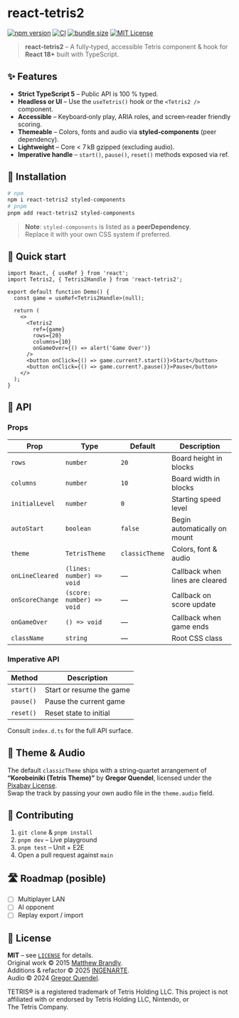 # react‑tetris2

[![npm version](https://img.shields.io/npm/v/react-tetris2?color=crimson&logo=npm)](https://www.npmjs.com/package/react-tetris2)
[![CI](https://github.com/INGENARTE/react-tetris2/actions/workflows/ci.yml/badge.svg)](https://github.com/your-org/react-tetris2/actions)
[![bundle size](https://img.shields.io/bundlephobia/minzip/react-tetris2)](https://bundlephobia.com/package/react-tetris2)
[![MIT License](https://img.shields.io/badge/license-MIT-blue.svg)](#license)

> **react‑tetris2** – A fully‑typed, accessible Tetris component & hook for **React 18+** built with TypeScript.

## ✨ Features

- **Strict TypeScript 5** – Public API is 100 % typed.
- **Headless or UI** – Use the `useTetris()` hook or the `<Tetris2 />` component.
- **Accessible** – Keyboard‑only play, ARIA roles, and screen‑reader friendly scoring.
- **Themeable** – Colors, fonts and audio via **styled‑components** (peer dependency).
- **Lightweight** – Core < 7 kB gzipped (excluding audio).
- **Imperative handle** – `start()`, `pause()`, `reset()` methods exposed via ref.

## 🚀 Installation

```bash
# npm
npm i react-tetris2 styled-components
# pnpm
pnpm add react-tetris2 styled-components
```

> **Note**: `styled-components` is listed as a **peerDependency**.  
> Replace it with your own CSS system if preferred.

## 🤖 Quick start

```tsx
import React, { useRef } from 'react';
import Tetris2, { Tetris2Handle } from 'react-tetris2';

export default function Demo() {
  const game = useRef<Tetris2Handle>(null);

  return (
    <>
      <Tetris2
        ref={game}
        rows={20}
        columns={10}
        onGameOver={() => alert('Game Over')}
      />
      <button onClick={() => game.current?.start()}>Start</button>
      <button onClick={() => game.current?.pause()}>Pause</button>
    </>
  );
}
```

## 📝 API

### Props

| Prop            | Type                      | Default        | Description                     |
| --------------- | ------------------------- | -------------- | ------------------------------- |
| `rows`          | `number`                  | `20`           | Board height in blocks          |
| `columns`       | `number`                  | `10`           | Board width in blocks           |
| `initialLevel`  | `number`                  | `0`            | Starting speed level            |
| `autoStart`     | `boolean`                 | `false`        | Begin automatically on mount    |
| `theme`         | `TetrisTheme`             | `classicTheme` | Colors, font & audio            |
| `onLineCleared` | `(lines: number) => void` | —              | Callback when lines are cleared |
| `onScoreChange` | `(score: number) => void` | —              | Callback on score update        |
| `onGameOver`    | `() => void`              | —              | Callback when game ends         |
| `className`     | `string`                  | —              | Root CSS class                  |

### Imperative API

| Method    | Description              |
| --------- | ------------------------ |
| `start()` | Start or resume the game |
| `pause()` | Pause the current game   |
| `reset()` | Reset state to initial   |

Consult `index.d.ts` for the full API surface.

## 🎨 Theme & Audio

The default `classicTheme` ships with a string‑quartet arrangement of **“Korobeiniki (Tetris Theme)”** by **Gregor Quendel**, licensed under the [Pixabay License](https://pixabay.com/service/license/).  
Swap the track by passing your own audio file in the `theme.audio` field.

## 🧪 Contributing

1. `git clone` & `pnpm install`
2. `pnpm dev` – Live playground
3. `pnpm test` – Unit + E2E
4. Open a pull request against `main`

## 🛣️ Roadmap (posible)

- [ ] Multiplayer LAN
- [ ] AI opponent
- [ ] Replay export / import

## 📜 License

**MIT** – see [`LICENSE`](./LICENSE) for details.  
Original work © 2015 [Matthew Brandly](https://github.com/brandly).  
Additions & refactor © 2025 [INGENARTE](https://github.com/Ingenarte).  
Audio © 2024 [Gregor Quendel](https://pixabay.com/users/gregorquendel-19912121/).

TETRIS® is a registered trademark of Tetris Holding LLC. This project is not affiliated with or endorsed by Tetris Holding LLC, Nintendo, or The Tetris Company.
